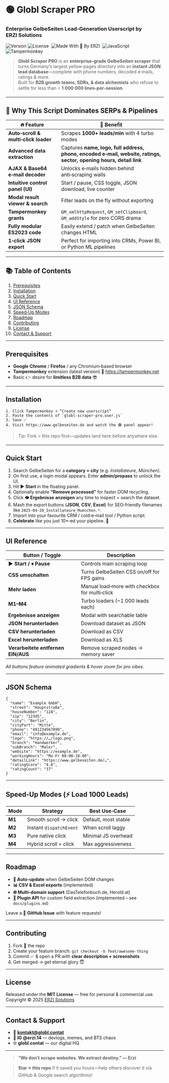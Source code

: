 <!--
SEO‑KEYWORDS: GelbeSeiten scraper, B2B lead generation, Tampermonkey userscript, enterprise web scraping, JavaScript scraping tool, phone email scraper Germany, ERZI Solutions, Globl Contact, business directory extractor
-->
# 🟢 **Globl Scraper PRO**  
### Enterprise **GelbeSeiten** Lead‑Generation Userscript by **ERZI Solutions**

![Version](https://img.shields.io/badge/version-2.1.0-blue.svg)
![License](https://img.shields.io/badge/license-MIT-green.svg) 
![Made With 💚 By ERZI](https://img.shields.io/badge/made_by-ERZI_SOLUTIONS-562b7d) 
![JavaScript](https://img.shields.io/badge/JavaScript-ES2023-yellow) 
![Tampermonkey](https://img.shields.io/badge/Tampermonkey‑Required-black?logo=tampermonkey)

> **Globl Scraper PRO** is an **enterprise‑grade GelbeSeiten scraper** that turns Germany’s largest yellow‑pages directory into an **instant JSON lead database**—complete with phone numbers, decoded e‑mails, ratings & more.  
> Built for **B2B growth teams, SDRs, & data alchemists** who refuse to settle for less than ⚡ **1 000 000 lines‑per‑session**.

---

## 🚀 Why This Script Dominates SERPs & Pipelines

| 🔥 Feature | 🌟 Benefit |
|------------|-----------|
| **Auto‑scroll & multi‑click loader** | Scrapes **1000+ leads/min** with 4 turbo modes |
| **Advanced data extraction** | Captures **name, logo, full address, phone, encoded e‑mail, website, ratings, sector, opening hours, detail link** |
| **AJAX & Base64 e‑mail decoder** | Unlocks e‑mails hidden behind anti‑scraping walls |
| **Intuitive control panel (UI)** | Start / pause, CSS toggle, JSON download, live counter |
| **Modal result viewer & search** | Filter leads on the fly without exporting |
| **Tampermonkey grants** | `GM_xmlhttpRequest`, `GM_setClipboard`, `GM_addStyle` for zero CORS drama |
| **Fully modular ES2023 code** | Easily extend / patch when GelbeSeiten changes HTML |
| **1‑click JSON export** | Perfect for importing into CRMs, Power BI, or Python ML pipelines |

---

## 📚 Table of Contents
1. [Prerequisites](#prerequisites)
2. [Installation](#installation)
3. [Quick Start](#quick-start)
4. [UI Reference](#ui-reference)
5. [JSON Schema](#json-schema)
6. [Speed‑Up Modes](#speed-up-modes)
7. [Roadmap](#roadmap)
8. [Contributing](#contributing)
9. [License](#license)
10. [Contact & Support](#contact--support)

---

## Prerequisites
* **Google Chrome** / **Firefox** / any Chromium‑based browser  
* **Tampermonkey** extension (latest version) 🔗 <https://tampermonkey.net>  
* Basic 👉 desire for **limitless B2B data** 😎

---

## Installation
```text
1. Click Tampermonkey ➜ “Create new userscript”
2. Paste the contents of `globl-scraper-pro.user.js`
3. Save ✅
4. Visit https://www.gelbeseiten.de and watch the 🟢 panel appear!
```
> _Tip:_ Fork ⭐ this repo first—updates land here before anywhere else.

---

## Quick Start
1. Search GelbeSeiten for a **category + city** (e.g. *Installateure, München*).
2. On first use, a login modal appears. Enter **admin/propass** to unlock the UI.
3. Hit **▶️ Start** in the floating panel.
4. Optionally enable **“Remove processed”** for faster DOM recycling.
5. Click **👁️ Ergebnisse anzeigen** any time to inspect + search the dataset.
6. Mash the export buttons (**JSON**, **CSV**, **Excel**) for SEO‑friendly filenames
   like `2025‑04‑20_Installateure_Muenchen.*`.
7. Import into your favourite CRM / cold‑e‑mail tool / Python script.
8. **Celebrate** like you just 10×‑ed your pipeline. 🎉

---

## UI Reference

| Button / Toggle | Description |
|-----------------|-------------|
| **▶️ Start / ⏸ Pause** | Controls main scraping loop |
| **CSS umschalten** | Turns GelbeSeiten CSS on/off for FPS gains |
| **Mehr laden** | Manual load‑more with checkbox for multi‑click |
| **M1–M4** | Turbo loaders (~1 000 leads each) |
| **Ergebnisse anzeigen** | Modal with searchable table |
| **JSON herunterladen** | Download dataset as JSON |
| **CSV herunterladen** | Download as CSV |
| **Excel herunterladen** | Download as XLS |
| **Verarbeitete entfernen EIN/AUS** | Remove scraped nodes → memory saver |

*All buttons feature animated gradients & hover zoom for pro vibes.*

---

## JSON Schema

```jsonc
{
  "name": "Example GmbH",
  "street": "Hauptstraße",
  "houseNumber": "12A",
  "zip": "12345",
  "city": "Berlin",
  "cityPart": "Mitte",
  "phone": "491234567890",
  "email": "info@example.de",
  "logo": "https://…/logo.png",
  "branch": "Handwerker",
  "subBranch": "Maler",
  "website": "https://example.de",
  "workingHours": "Mo‑Fr 08:00‑18:00",
  "detailLink": "https://www.gelbeseiten.de/…",
  "ratingScore": "4.8",
  "ratingCount": "37"
}
```

---

## Speed‑Up Modes (⚡ Load 1000 Leads)

| Mode | Strategy | Best Use‑Case |
|------|----------|---------------|
| **M1** | Smooth scroll → click | Default, most stable |
| **M2** | Instant `dispatchEvent` | When scroll laggy |
| **M3** | Pure native click | Minimal JS overhead |
| **M4** | Hybrid scroll + click | Max aggressiveness |

---

## Roadmap
* **🔄 Auto‑update** when GelbeSeiten DOM changes  
* **📊 CSV & Excel exports** (implemented)
* **🌐 Multi‑domain support** (DasTelefonbuch.de, Herold.at)  
* **🧩 Plugin API** for custom field extraction (implemented – see `docs/plugins.md`)

Leave a 💬 **GitHub Issue** with feature requests!

---

## Contributing
1. Fork 🍴 the repo  
2. Create your feature branch: `git checkout -b feat/awesome‑thing`  
3. Commit ✅ & open a PR with **clear description + screenshots**  
4. Get merged → get eternal glory 😇

---

## License
Released under the **MIT License** — free for personal & commercial use.  
Copyright © 2025 [ERZI Solutions](https://www.globl.contat)

---

## Contact & Support
* 📧 **kontakt@globl.contat**  
* 📸 **IG @erzi.14** — devlogs, memes, and BTS chaos  
* 🌐 **globl.contat** — our digital HQ

---

> **“We don’t scrape websites. We extract destiny.” — Erzi**

> **Star ⭐ this repo** if it saved you hours—help others discover it via GitHub & Google search algorithms!
```
